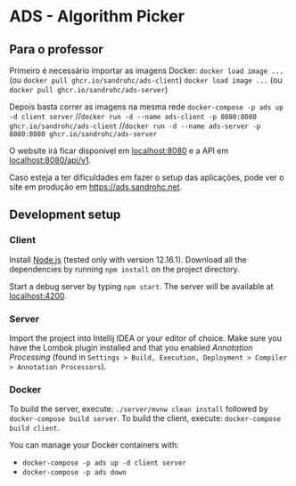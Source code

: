 # ADS - Algorithm Picker

## Para o professor

Primeiro é necessário importar as imagens Docker:
`docker load image ...` (ou `docker pull ghcr.io/sandrohc/ads-client`)
`docker load image ...` (ou `docker pull ghcr.io/sandrohc/ads-server`)

Depois basta correr as imagens na mesma rede
`docker-compose -p ads up -d client server`
//`docker run -d --name ads-client -p 8080:8080 ghcr.io/sandrohc/ads-client`
//`docker run -d --name ads-server -p 8080:8080 ghcr.io/sandrohc/ads-server`

O website irá ficar disponível em [localhost:8080](http://localhost:8080) e a API em [localhost:8080/api/v1](http://localhost:8080/api/v1).

Caso esteja a ter dificuldades em fazer o setup das aplicações, pode ver o site em produção em https://ads.sandrohc.net.



## Development setup

### Client

Install [Node.js](https://nodejs.org) (tested only with version 12.16.1). Download all the dependencies by running `npm install` on the project directory.

Start a debug server by typing `npm start`. The server will be available at [localhost:4200](http://localhost:4200).


### Server

Import the project into Intellij IDEA or your editor of choice. Make sure you have the Lombok plugin installed and that you enabled _Annotation Processing_ (found in `Settings > Build, Execution, Deployment > Compiler > Annotation Processors`).


### Docker

To build the server, execute: `./server/mvnw clean install` followed by `docker-compose build server`.
To build the client, execute: `docker-compose build client`.

You can manage your Docker containers with:
* `docker-compose -p ads up -d client server`
* `docker-compose -p ads down`